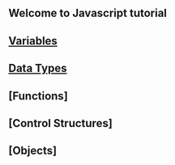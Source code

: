 ## Welcome to Javascript tutorial


## [Variables](https://sagit2002.github.io/js-tutorial.github.io/Chap-1/variables.md)

## [Data Types](https://sagit2002.github.io/js-tutorial.github.io/Chap-2/Data-Types.md)

## [Functions]

## [Control Structures]

## [Objects]



